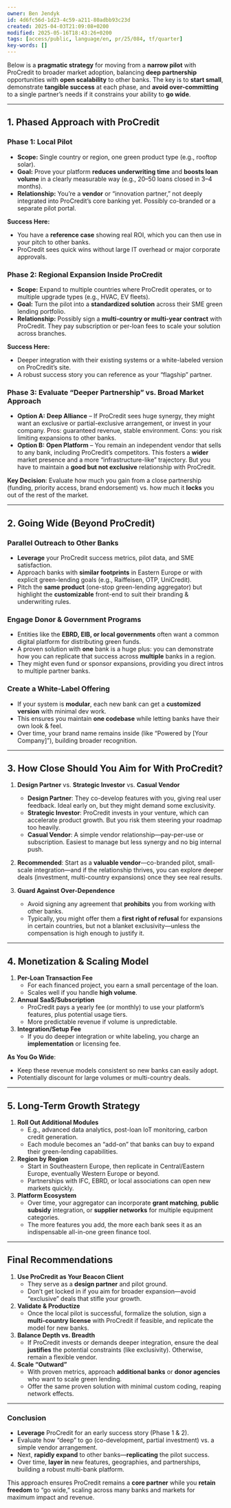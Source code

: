 ```yaml
---
owner: Ben Jendyk
id: 4d6fc56d-1d23-4c59-a211-80adbb93c23d
created: 2025-04-03T21:09:08+0200
modified: 2025-05-16T18:43:26+0200
tags: [access/public, language/en, pr/25/084, tf/quarter]
key-words: []
---
```


Below is a **pragmatic strategy** for moving from a **narrow pilot** with ProCredit to broader market adoption, balancing **deep partnership** opportunities with **open scalability** to other banks. The key is to **start small**, demonstrate **tangible success** at each phase, and **avoid over-committing** to a single partner’s needs if it constrains your ability to **go wide**.

---

## **1. Phased Approach with ProCredit**

### **Phase 1: Local Pilot**
- **Scope:** Single country or region, one green product type (e.g., rooftop solar).  
- **Goal:** Prove your platform **reduces underwriting time** and **boosts loan volume** in a clearly measurable way (e.g., 20–50 loans closed in 3–4 months).  
- **Relationship:** You’re a **vendor** or “innovation partner,” not deeply integrated into ProCredit’s core banking yet. Possibly co-branded or a separate pilot portal.

**Success Here:**  
- You have a **reference case** showing real ROI, which you can then use in your pitch to other banks.  
- ProCredit sees quick wins without large IT overhead or major corporate approvals.

### **Phase 2: Regional Expansion Inside ProCredit**
- **Scope:** Expand to multiple countries where ProCredit operates, or to multiple upgrade types (e.g., HVAC, EV fleets).  
- **Goal:** Turn the pilot into a **standardized solution** across their SME green lending portfolio.  
- **Relationship:** Possibly sign a **multi-country or multi-year contract** with ProCredit. They pay subscription or per-loan fees to scale your solution across branches.

**Success Here:**  
- Deeper integration with their existing systems or a white-labeled version on ProCredit’s site.  
- A robust success story you can reference as your “flagship” partner.

### **Phase 3: Evaluate “Deeper Partnership” vs. Broad Market Approach**
- **Option A:** **Deep Alliance** – If ProCredit sees huge synergy, they might want an exclusive or partial-exclusive arrangement, or invest in your company. Pros: guaranteed revenue, stable environment. Cons: you risk limiting expansions to other banks.  
- **Option B:** **Open Platform** – You remain an independent vendor that sells to any bank, including ProCredit’s competitors. This fosters a **wider** market presence and a more “infrastructure-like” trajectory. But you have to maintain a **good but not exclusive** relationship with ProCredit.

**Key Decision**: Evaluate how much you gain from a close partnership (funding, priority access, brand endorsement) vs. how much it **locks** you out of the rest of the market.

---

## **2. Going Wide (Beyond ProCredit)**

### **Parallel Outreach to Other Banks**
- **Leverage** your ProCredit success metrics, pilot data, and SME satisfaction.  
- Approach banks with **similar footprints** in Eastern Europe or with explicit green-lending goals (e.g., Raiffeisen, OTP, UniCredit).  
- Pitch the **same product** (one-stop green-lending aggregator) but highlight the **customizable** front-end to suit their branding & underwriting rules.

### **Engage Donor & Government Programs**
- Entities like the **EBRD, EIB, or local governments** often want a common digital platform for distributing green funds.  
- A proven solution with **one** bank is a huge plus: you can demonstrate how you can replicate that success across **multiple** banks in a region.  
- They might even fund or sponsor expansions, providing you direct intros to multiple partner banks.

### **Create a White-Label Offering**
- If your system is **modular**, each new bank can get a **customized version** with minimal dev work.  
- This ensures you maintain **one codebase** while letting banks have their own look & feel.  
- Over time, your brand name remains inside (like “Powered by [Your Company]”), building broader recognition.

---

## **3. How Close Should You Aim for With ProCredit?**

1. **Design Partner** vs. **Strategic Investor** vs. **Casual Vendor**  
   - **Design Partner**: They co-develop features with you, giving real user feedback. Ideal early on, but they might demand some exclusivity.  
   - **Strategic Investor**: ProCredit invests in your venture, which can accelerate product growth. But you risk them steering your roadmap too heavily.  
   - **Casual Vendor**: A simple vendor relationship—pay-per-use or subscription. Easiest to manage but less synergy and no big internal push.

2. **Recommended**: Start as a **valuable vendor**—co-branded pilot, small-scale integration—and if the relationship thrives, you can explore deeper deals (investment, multi-country expansions) once they see real results.

3. **Guard Against Over-Dependence**  
   - Avoid signing any agreement that **prohibits** you from working with other banks.  
   - Typically, you might offer them a **first right of refusal** for expansions in certain countries, but not a blanket exclusivity—unless the compensation is high enough to justify it.

---

## **4. Monetization & Scaling Model**

1. **Per-Loan Transaction Fee**  
   - For each financed project, you earn a small percentage of the loan.  
   - Scales well if you handle **high volume**.  
2. **Annual SaaS/Subscription**  
   - ProCredit pays a yearly fee (or monthly) to use your platform’s features, plus potential usage tiers.  
   - More predictable revenue if volume is unpredictable.  
3. **Integration/Setup Fee**  
   - If you do deeper integration or white labeling, you charge an **implementation** or licensing fee.

**As You Go Wide**:  
- Keep these revenue models consistent so new banks can easily adopt.  
- Potentially discount for large volumes or multi-country deals.

---

## **5. Long-Term Growth Strategy**

1. **Roll Out Additional Modules**  
   - E.g., advanced data analytics, post-loan IoT monitoring, carbon credit generation.  
   - Each module becomes an “add-on” that banks can buy to expand their green-lending capabilities.  
2. **Region by Region**  
   - Start in Southeastern Europe, then replicate in Central/Eastern Europe, eventually Western Europe or beyond.  
   - Partnerships with IFC, EBRD, or local associations can open new markets quickly.
3. **Platform Ecosystem**  
   - Over time, your aggregator can incorporate **grant matching**, **public subsidy** integration, or **supplier networks** for multiple equipment categories.  
   - The more features you add, the more each bank sees it as an indispensable all-in-one green finance tool.

---

## **Final Recommendations**

1. **Use ProCredit as Your Beacon Client**  
   - They serve as a **design partner** and pilot ground.  
   - Don’t get locked in if you aim for broader expansion—avoid “exclusive” deals that stifle your growth.  
2. **Validate & Productize**  
   - Once the local pilot is successful, formalize the solution, sign a **multi-country license** with ProCredit if feasible, and replicate the model for new banks.  
3. **Balance Depth vs. Breadth**  
   - If ProCredit invests or demands deeper integration, ensure the deal **justifies** the potential constraints (like exclusivity). Otherwise, remain a flexible vendor.  
4. **Scale “Outward”**  
   - With proven metrics, approach **additional banks** or **donor agencies** who want to scale green lending.  
   - Offer the same proven solution with minimal custom coding, reaping network effects.

---

### **Conclusion**

- **Leverage** ProCredit for an early success story (Phase 1 & 2).  
- Evaluate how “deep” to go (co-development, partial investment) vs. a simple vendor arrangement.  
- Next, **rapidly expand** to other banks—**replicating** the pilot success.  
- Over time, **layer in** new features, geographies, and partnerships, building a robust multi-bank platform.  

This approach ensures ProCredit remains a **core partner** while you **retain freedom** to “go wide,” scaling across many banks and markets for maximum impact and revenue.